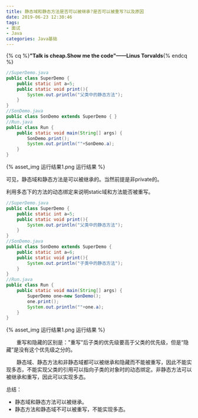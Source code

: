 ```yaml
---
title: 静态域和静态方法是否可以被继承?是否可以被重写?以及原因
date: 2019-06-23 12:30:46
tags:
- 面试
- Java
categories: Java基础
---
```


{% cq %}__"Talk is cheap.Show me the code"——Linus Torvalds__{% endcq %}

```java
//SuperDemo.java
public class SuperDemo {
    public static int a=5;
    public static void print(){
        System.out.println("父类中的静态方法");
    }
}
//SonDemo.java
public class SonDemo extends SuperDemo { }
//Run.java
public class Run {
    public static void main(String[] args) {
        SonDemo.print();
        System.out.println(""+SonDemo.a);
    }
}
```

{% asset_img 运行结果1.png 运行结果 %}

可见，静态域和静态方法是可以被继承的。当然前提是非private的。

利用多态下的方法的动态绑定来说明static域和方法能否被重写。

```java
//SuperDemo.java
public class SuperDemo {
    public static int a=5;
    public static void print(){
        System.out.println("父类中的静态方法");
    }
}
//SonDemo.java
public class SonDemo extends SuperDemo {
    public static int a=6;
    public static void print(){
        System.out.println("子类中的静态方法");
    }
}
//Run.java
public class Run {
    public static void main(String[] args) {
        SuperDemo one=new SonDemo();
        one.print();
        System.out.println(""+one.a);
    }
}
```

{% asset_img 运行结果1.png 运行结果 %}

&emsp;&emsp;重写和隐藏的区别是："重写"后子类的优先级要高于父类的优先级，但是“隐藏”是没有这个优先级之分的。

&emsp;&emsp;静态域、静态方法和非静态域都可以被继承和隐藏而不能被重写，因此不能实现多态，不能实现父类的引用可以指向子类的对象时的动态绑定。非静态方法可以被继承和重写，因此可以实现多态。

总结：

+ 静态域和静态方法可以被继承。
+ 静态方法和静态域不可以被重写，不能实现多态。
